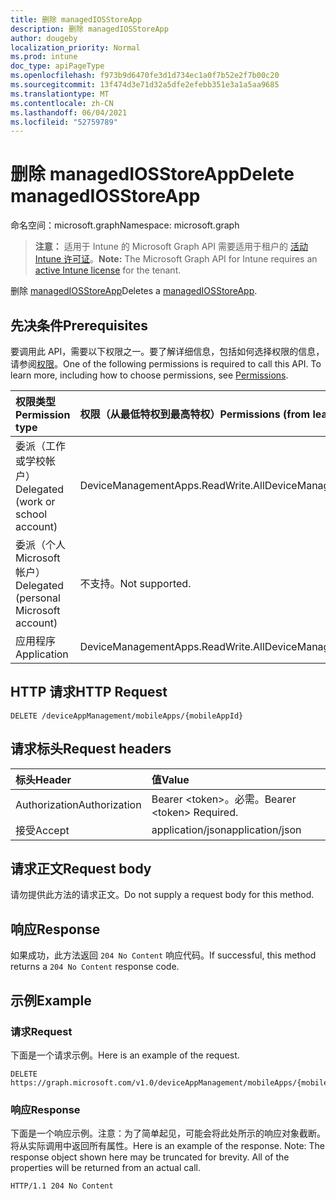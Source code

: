 ```yaml
---
title: 删除 managedIOSStoreApp
description: 删除 managedIOSStoreApp
author: dougeby
localization_priority: Normal
ms.prod: intune
doc_type: apiPageType
ms.openlocfilehash: f973b9d6470fe3d1d734ec1a0f7b52e2f7b00c20
ms.sourcegitcommit: 13f474d3e71d32a5dfe2efebb351e3a1a5aa9685
ms.translationtype: MT
ms.contentlocale: zh-CN
ms.lasthandoff: 06/04/2021
ms.locfileid: "52759789"
---
```

# <a name="delete-managediosstoreapp"></a><span data-ttu-id="c4ff6-103">删除 managedIOSStoreApp</span><span class="sxs-lookup"><span data-stu-id="c4ff6-103">Delete managedIOSStoreApp</span></span>

<span data-ttu-id="c4ff6-104">命名空间：microsoft.graph</span><span class="sxs-lookup"><span data-stu-id="c4ff6-104">Namespace: microsoft.graph</span></span>

> <span data-ttu-id="c4ff6-105">**注意：** 适用于 Intune 的 Microsoft Graph API 需要适用于租户的 [活动 Intune 许可证](https://go.microsoft.com/fwlink/?linkid=839381)。</span><span class="sxs-lookup"><span data-stu-id="c4ff6-105">**Note:** The Microsoft Graph API for Intune requires an [active Intune license](https://go.microsoft.com/fwlink/?linkid=839381) for the tenant.</span></span>

<span data-ttu-id="c4ff6-106">删除 [managedIOSStoreApp](../resources/intune-apps-managediosstoreapp.md)</span><span class="sxs-lookup"><span data-stu-id="c4ff6-106">Deletes a [managedIOSStoreApp](../resources/intune-apps-managediosstoreapp.md).</span></span>

## <a name="prerequisites"></a><span data-ttu-id="c4ff6-107">先决条件</span><span class="sxs-lookup"><span data-stu-id="c4ff6-107">Prerequisites</span></span>
<span data-ttu-id="c4ff6-p101">要调用此 API，需要以下权限之一。要了解详细信息，包括如何选择权限的信息，请参阅[权限](/graph/permissions-reference)。</span><span class="sxs-lookup"><span data-stu-id="c4ff6-p101">One of the following permissions is required to call this API. To learn more, including how to choose permissions, see [Permissions](/graph/permissions-reference).</span></span>

|<span data-ttu-id="c4ff6-110">权限类型</span><span class="sxs-lookup"><span data-stu-id="c4ff6-110">Permission type</span></span>|<span data-ttu-id="c4ff6-111">权限（从最低特权到最高特权）</span><span class="sxs-lookup"><span data-stu-id="c4ff6-111">Permissions (from least to most privileged)</span></span>|
|:---|:---|
|<span data-ttu-id="c4ff6-112">委派（工作或学校帐户）</span><span class="sxs-lookup"><span data-stu-id="c4ff6-112">Delegated (work or school account)</span></span>|<span data-ttu-id="c4ff6-113">DeviceManagementApps.ReadWrite.All</span><span class="sxs-lookup"><span data-stu-id="c4ff6-113">DeviceManagementApps.ReadWrite.All</span></span>|
|<span data-ttu-id="c4ff6-114">委派（个人 Microsoft 帐户）</span><span class="sxs-lookup"><span data-stu-id="c4ff6-114">Delegated (personal Microsoft account)</span></span>|<span data-ttu-id="c4ff6-115">不支持。</span><span class="sxs-lookup"><span data-stu-id="c4ff6-115">Not supported.</span></span>|
|<span data-ttu-id="c4ff6-116">应用程序</span><span class="sxs-lookup"><span data-stu-id="c4ff6-116">Application</span></span>|<span data-ttu-id="c4ff6-117">DeviceManagementApps.ReadWrite.All</span><span class="sxs-lookup"><span data-stu-id="c4ff6-117">DeviceManagementApps.ReadWrite.All</span></span>|

## <a name="http-request"></a><span data-ttu-id="c4ff6-118">HTTP 请求</span><span class="sxs-lookup"><span data-stu-id="c4ff6-118">HTTP Request</span></span>
<!-- {
  "blockType": "ignored"
}
-->
``` http
DELETE /deviceAppManagement/mobileApps/{mobileAppId}
```

## <a name="request-headers"></a><span data-ttu-id="c4ff6-119">请求标头</span><span class="sxs-lookup"><span data-stu-id="c4ff6-119">Request headers</span></span>
|<span data-ttu-id="c4ff6-120">标头</span><span class="sxs-lookup"><span data-stu-id="c4ff6-120">Header</span></span>|<span data-ttu-id="c4ff6-121">值</span><span class="sxs-lookup"><span data-stu-id="c4ff6-121">Value</span></span>|
|:---|:---|
|<span data-ttu-id="c4ff6-122">Authorization</span><span class="sxs-lookup"><span data-stu-id="c4ff6-122">Authorization</span></span>|<span data-ttu-id="c4ff6-123">Bearer &lt;token&gt;。必需。</span><span class="sxs-lookup"><span data-stu-id="c4ff6-123">Bearer &lt;token&gt; Required.</span></span>|
|<span data-ttu-id="c4ff6-124">接受</span><span class="sxs-lookup"><span data-stu-id="c4ff6-124">Accept</span></span>|<span data-ttu-id="c4ff6-125">application/json</span><span class="sxs-lookup"><span data-stu-id="c4ff6-125">application/json</span></span>|

## <a name="request-body"></a><span data-ttu-id="c4ff6-126">请求正文</span><span class="sxs-lookup"><span data-stu-id="c4ff6-126">Request body</span></span>
<span data-ttu-id="c4ff6-127">请勿提供此方法的请求正文。</span><span class="sxs-lookup"><span data-stu-id="c4ff6-127">Do not supply a request body for this method.</span></span>

## <a name="response"></a><span data-ttu-id="c4ff6-128">响应</span><span class="sxs-lookup"><span data-stu-id="c4ff6-128">Response</span></span>
<span data-ttu-id="c4ff6-129">如果成功，此方法返回 `204 No Content` 响应代码。</span><span class="sxs-lookup"><span data-stu-id="c4ff6-129">If successful, this method returns a `204 No Content` response code.</span></span>

## <a name="example"></a><span data-ttu-id="c4ff6-130">示例</span><span class="sxs-lookup"><span data-stu-id="c4ff6-130">Example</span></span>

### <a name="request"></a><span data-ttu-id="c4ff6-131">请求</span><span class="sxs-lookup"><span data-stu-id="c4ff6-131">Request</span></span>
<span data-ttu-id="c4ff6-132">下面是一个请求示例。</span><span class="sxs-lookup"><span data-stu-id="c4ff6-132">Here is an example of the request.</span></span>
``` http
DELETE https://graph.microsoft.com/v1.0/deviceAppManagement/mobileApps/{mobileAppId}
```

### <a name="response"></a><span data-ttu-id="c4ff6-133">响应</span><span class="sxs-lookup"><span data-stu-id="c4ff6-133">Response</span></span>
<span data-ttu-id="c4ff6-p102">下面是一个响应示例。注意：为了简单起见，可能会将此处所示的响应对象截断。将从实际调用中返回所有属性。</span><span class="sxs-lookup"><span data-stu-id="c4ff6-p102">Here is an example of the response. Note: The response object shown here may be truncated for brevity. All of the properties will be returned from an actual call.</span></span>
``` http
HTTP/1.1 204 No Content
```




